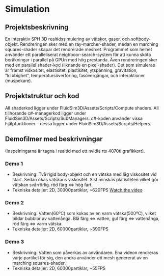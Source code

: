 # Simulation #

## Projektsbeskrivning ##
En interaktiv SPH 3D realtidssimulering av vätskor, gaser, och softbody-objekt.
Rendreringen sker med en ray-marcher-shader, medan en marching squares-shader skapar det rendrerade mesh:et.
Programmet som helhet använder ett paralleliserat neighboor-search-system för att kunna sköta beräkningar i parallel på GPUn med hög prestanda. Även rendreringen sker med en parallel shader-kod (liknande en pixel-shader).
Det som simuleras är främst viskositet, elastisitet, plastisitet, ytspänning, gravitation, "klibbighet", temperatursöverföring, fasövergångar, och interaktioner (muspekare).

## Projektstruktur och kod ##
All shaderkod ligger under FluidSim3D/Assets/Scripts/Compute shaders.
All tillhörande c#-managerkod ligger under FluidSim3D/Assets/Scripts/SubManagers.
c#-koden använder vissa hjälpfunktioner - dessa ligger under FluidSim3D/Assets/Scripts/Helpers.

## Demofilmer med beskrivningar ##
(Inspelningarna är tagna i realtid med ett nvidia rtx 4070ti grafikkort).

### Demo 1 ###
 - Beskrivning: Två rigid body-objekt och en vätska med låg viskositet vid start. Sedan ökas vätskans viskositet. Sist minskas platisiteten vilket gör vätskan svårrörlig. röd färg <=> hög fart.
 - Tekniska detaljer: 2D, 30000partiklar, ~620FPS
[Watch the video](https://drive.google.com/open?id=1kJEpSKBCAE8BCXwzlHZaufPYNMzmQJNb&usp=drive_copy)

### Demo 2 ###
 - Beskrivning: Vatten(60ºC) som kokas av en varm vätska(500ºC), vilket bildar bubblor av vattenånga. Blå färg <=> vatten, gul färg <=> vattenånga, röd färg <=> varm vätska.
 - Tekniska detaljer: 2D, 60000partiklar, ~390FPS

### Demo 3 ###
 - Beskrivning: Vatten som påverkas av användaren. Ena videon rendreras varje partikel för sig, den andra använder ett mesh genererat av en marching squares-shader.
 - Tekniska detaljer: 2D, 60000partiklar, ~55FPS
